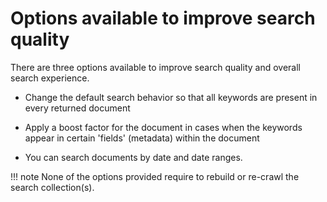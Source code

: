 # Options available to improve search quality

There are three options available to improve search quality and overall search experience.

- Change the default search behavior so that all keywords are present in every returned document

- Apply a boost factor for the document in cases when the keywords appear in certain 'fields' (metadata) within the document

- You can search documents by date and date ranges.

!!! note
    None of the options provided require to rebuild or re-crawl the search collection(s).